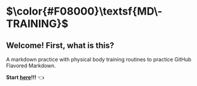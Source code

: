 # $\color{#F08000}\textsf{MD\-TRAINING}$

## Welcome\! First, what is this?

A markdown practice with physical body training routines to practice GitHub Flavored Markdown\.

**Start [here](home.md "🏠")\!\!\!** :point_left:
